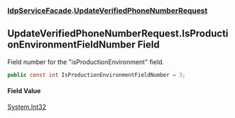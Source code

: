 ### [IdpServiceFacade](../index.md 'IdpServiceFacade').[UpdateVerifiedPhoneNumberRequest](index.md 'IdpServiceFacade\.UpdateVerifiedPhoneNumberRequest')

## UpdateVerifiedPhoneNumberRequest\.IsProductionEnvironmentFieldNumber Field

Field number for the "isProductionEnvironment" field\.

```csharp
public const int IsProductionEnvironmentFieldNumber = 3;
```

#### Field Value
[System\.Int32](https://learn.microsoft.com/en-us/dotnet/api/system.int32 'System\.Int32')